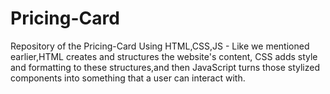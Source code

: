 # Pricing-Card
Repository of the Pricing-Card Using HTML,CSS,JS - Like we mentioned earlier,HTML creates and structures the website's content, CSS adds style and formatting to these structures,and then JavaScript turns those stylized components into something that a user can interact with.
